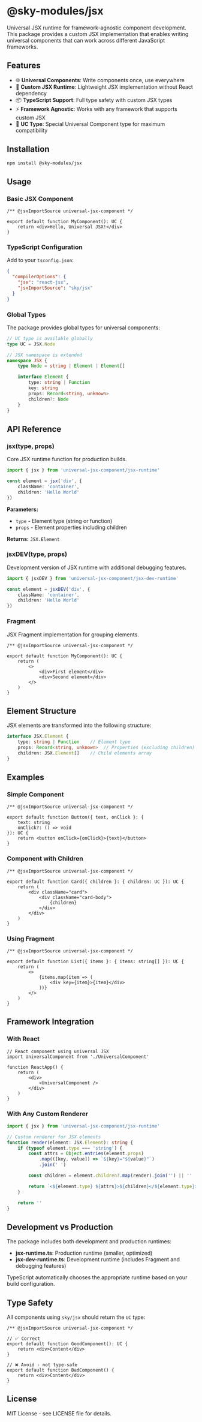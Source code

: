 # @sky-modules/jsx

Universal JSX runtime for framework-agnostic component development. This package provides a custom JSX implementation that enables writing universal components that can work across different JavaScript frameworks.

## Features

- 🌐 **Universal Components**: Write components once, use everywhere
- 🔧 **Custom JSX Runtime**: Lightweight JSX implementation without React dependency
- 📦 **TypeScript Support**: Full type safety with custom JSX types
- ⚡ **Framework Agnostic**: Works with any framework that supports custom JSX
- 🎯 **UC Type**: Special Universal Component type for maximum compatibility

## Installation

```bash
npm install @sky-modules/jsx
```

## Usage

### Basic JSX Component

```tsx
/** @jsxImportSource universal-jsx-component */

export default function MyComponent(): UC {
    return <div>Hello, Universal JSX!</div>
}
```

### TypeScript Configuration

Add to your `tsconfig.json`:

```json
{
  "compilerOptions": {
    "jsx": "react-jsx",
    "jsxImportSource": "sky/jsx"
  }
}
```

### Global Types

The package provides global types for universal components:

```typescript
// UC type is available globally
type UC = JSX.Node

// JSX namespace is extended
namespace JSX {
    type Node = string | Element | Element[]

    interface Element {
        type: string | Function
        key: string
        props: Record<string, unknown>
        children?: Node
    }
}
```

## API Reference

### jsx(type, props)

Core JSX runtime function for production builds.

```typescript
import { jsx } from 'universal-jsx-component/jsx-runtime'

const element = jsx('div', {
    className: 'container',
    children: 'Hello World'
})
```

**Parameters:**
- `type` - Element type (string or function)
- `props` - Element properties including children

**Returns:** `JSX.Element`

### jsxDEV(type, props)

Development version of JSX runtime with additional debugging features.

```typescript
import { jsxDEV } from 'universal-jsx-component/jsx-dev-runtime'

const element = jsxDEV('div', {
    className: 'container',
    children: 'Hello World'
})
```

### Fragment

JSX Fragment implementation for grouping elements.

```tsx
/** @jsxImportSource universal-jsx-component */

export default function MyComponent(): UC {
    return (
        <>
            <div>First element</div>
            <div>Second element</div>
        </>
    )
}
```

## Element Structure

JSX elements are transformed into the following structure:

```typescript
interface JSX.Element {
    type: string | Function    // Element type
    props: Record<string, unknown>  // Properties (excluding children)
    children: JSX.Element[]    // Child elements array
}
```

## Examples

### Simple Component

```tsx
/** @jsxImportSource universal-jsx-component */

export default function Button({ text, onClick }: {
    text: string
    onClick?: () => void
}): UC {
    return <button onClick={onClick}>{text}</button>
}
```

### Component with Children

```tsx
/** @jsxImportSource universal-jsx-component */

export default function Card({ children }: { children: UC }): UC {
    return (
        <div className="card">
            <div className="card-body">
                {children}
            </div>
        </div>
    )
}
```

### Using Fragment

```tsx
/** @jsxImportSource universal-jsx-component */

export default function List({ items }: { items: string[] }): UC {
    return (
        <>
            {items.map(item => (
                <div key={item}>{item}</div>
            ))}
        </>
    )
}
```

## Framework Integration

### With React

```tsx
// React component using universal JSX
import UniversalComponent from './UniversalComponent'

function ReactApp() {
    return (
        <div>
            <UniversalComponent />
        </div>
    )
}
```

### With Any Custom Renderer

```typescript
import { jsx } from 'universal-jsx-component/jsx-runtime'

// Custom renderer for JSX elements
function render(element: JSX.Element): string {
    if (typeof element.type === 'string') {
        const attrs = Object.entries(element.props)
            .map(([key, value]) => `${key}="${value}"`)
            .join(' ')

        const children = element.children?.map(render).join('') || ''

        return `<${element.type} ${attrs}>${children}</${element.type}>`
    }

    return ''
}
```

## Development vs Production

The package includes both development and production runtimes:

- **jsx-runtime.ts**: Production runtime (smaller, optimized)
- **jsx-dev-runtime.ts**: Development runtime (includes Fragment and debugging features)

TypeScript automatically chooses the appropriate runtime based on your build configuration.

## Type Safety

All components using `sky/jsx` should return the `UC` type:

```tsx
/** @jsxImportSource universal-jsx-component */

// ✅ Correct
export default function GoodComponent(): UC {
    return <div>Content</div>
}

// ❌ Avoid - not type-safe
export default function BadComponent() {
    return <div>Content</div>
}
```

## License

MIT License - see LICENSE file for details.